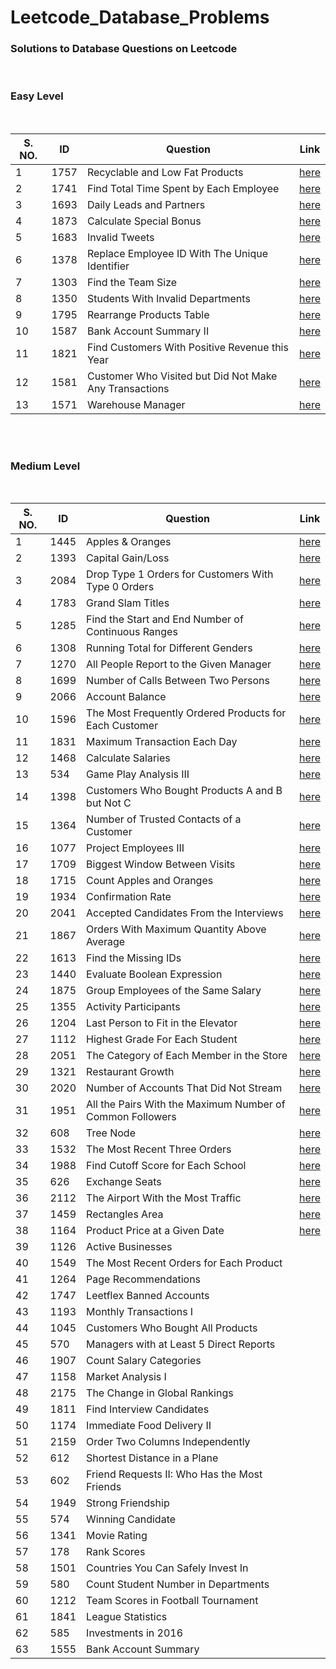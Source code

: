 # Leetcode_Database_Problems

### Solutions to Database Questions on Leetcode
<br>

### Easy Level
<br>

S. NO. | **ID** | **Question** | **Link**
------ | ------ | ------------ | --------
1      | 1757 | Recyclable and Low Fat Products | [here](https://github.com/Anacoder1/Leetcode_Database_Problems/blob/main/1757%20-%20Recyclable%20and%20Low%20Fat%20Products.md)
2      | 1741 | Find Total Time Spent by Each Employee | [here](https://github.com/Anacoder1/Leetcode_Database_Problems/blob/main/1741%20-%20Find%20Total%20Time%20Spent%20by%20Each%20Employee.md)
3      | 1693 | Daily Leads and Partners | [here](https://github.com/Anacoder1/Leetcode_Database_Problems/blob/main/1693%20-%20Daily%20Leads%20and%20Partners.md)
4      | 1873 | Calculate Special Bonus | [here](https://github.com/Anacoder1/Leetcode_Database_Problems/blob/main/1873%20-%20Calculate%20Special%20Bonus.md)
5      | 1683 | Invalid Tweets | [here](https://github.com/Anacoder1/Leetcode_Database_Problems/blob/main/1683%20-%20Invalid%20Tweets.md)
6      | 1378 | Replace Employee ID With The Unique Identifier | [here](https://github.com/Anacoder1/Leetcode_Database_Problems/blob/main/1378%20-%20Replace%20Employee%20ID%20With%20The%20Unique%20Identifier.md)
7      | 1303 | Find the Team Size | [here](https://github.com/Anacoder1/Leetcode_Database_Problems/blob/main/1303%20-%20Find%20the%20Team%20Size.md)
8      | 1350 | Students With Invalid Departments | [here](https://github.com/Anacoder1/Leetcode_Database_Problems/blob/main/1350%20-%20Students%20With%20Invalid%20Departments.md)
9      | 1795 | Rearrange Products Table | [here](https://github.com/Anacoder1/Leetcode_Database_Problems/blob/main/1795%20-%20Rearrange%20Products%20Table.md)
10     | 1587 | Bank Account Summary II | [here](https://github.com/Anacoder1/Leetcode_Database_Problems/blob/main/1587%20-%20Bank%20Account%20Summary%20II.md)
11     | 1821 | Find Customers With Positive Revenue this Year | [here](https://github.com/Anacoder1/Leetcode_Database_Problems/blob/main/1821%20-%20Find%20Customers%20With%20Positive%20Revenue%20this%20Year.md)
12     | 1581 | Customer Who Visited but Did Not Make Any Transactions | [here](https://github.com/Anacoder1/Leetcode_Database_Problems/blob/main/1581%20-%20Customer%20Who%20Visited%20but%20Did%20Not%20Make%20Any%20Transactions.md)
13     | 1571 | Warehouse Manager | [here](https://github.com/Anacoder1/Leetcode_Database_Problems/blob/main/1571%20-%20Warehouse%20Manager.md)

<br><br>

### Medium Level
<br>

S. NO. | **ID** | **Question** | **Link**
------ | ------ | ------------ | --------
1      | 1445 | Apples & Oranges | [here](https://github.com/Anacoder1/Leetcode_Database_Problems/blob/main/1445%20-%20Apples%20%26%20Oranges.md)
2      | 1393 | Capital Gain/Loss | [here](https://github.com/Anacoder1/Leetcode_Database_Problems/blob/main/1393%20-%20Capital%20Gain%20or%20Loss.md)
3      | 2084 | Drop Type 1 Orders for Customers With Type 0 Orders | [here](https://github.com/Anacoder1/Leetcode_Database_Problems/blob/main/2084%20-%20Drop%20Type%201%20Orders%20for%20Customers%20With%20Type%200%20Orders.md)
4      | 1783 | Grand Slam Titles | [here](https://github.com/Anacoder1/Leetcode_Database_Problems/blob/main/1783%20-%20Grand%20Slam%20Titles.md)
5      | 1285 | Find the Start and End Number of Continuous Ranges | [here](https://github.com/Anacoder1/Leetcode_Database_Problems/blob/main/1285%20-%20Find%20the%20Start%20and%20End%20Number%20of%20Continuous%20Ranges.md)
6      | 1308 | Running Total for Different Genders | [here](https://github.com/Anacoder1/Leetcode_Database_Problems/blob/main/1308%20-%20Running%20Total%20for%20Different%20Genders.md)
7      | 1270 | All People Report to the Given Manager | [here](https://github.com/Anacoder1/Leetcode_Database_Problems/blob/main/1270%20-%20All%20People%20Report%20to%20the%20Given%20Manager.md)
8      | 1699 | Number of Calls Between Two Persons | [here](https://github.com/Anacoder1/Leetcode_Database_Problems/blob/main/1699%20-%20Number%20of%20Calls%20Between%20Two%20Persons.md)
9      | 2066 | Account Balance | [here](https://github.com/Anacoder1/Leetcode_Database_Problems/blob/main/2066%20-%20Account%20Balance.md)
10     | 1596 | The Most Frequently Ordered Products for Each Customer | [here](https://github.com/Anacoder1/Leetcode_Database_Problems/blob/main/1596%20-%20The%20Most%20Frequently%20Ordered%20Products%20for%20Each%20Customer.md)
11     | 1831 | Maximum Transaction Each Day | [here](https://github.com/Anacoder1/Leetcode_Database_Problems/blob/main/1831%20-%20Maximum%20Transaction%20Each%20Day.md)
12     | 1468 | Calculate Salaries | [here](https://github.com/Anacoder1/Leetcode_Database_Problems/blob/main/1468%20-%20Calculate%20Salaries.md)
13     | 534  | Game Play Analysis III | [here](https://github.com/Anacoder1/Leetcode_Database_Problems/blob/main/534%20-%20Game%20Play%20Analysis%20III.md)
14     | 1398 | Customers Who Bought Products A and B but Not C | [here](https://github.com/Anacoder1/Leetcode_Database_Problems/blob/main/1398%20-%20Customers%20Who%20Bought%20Products%20A%20and%20B%20but%20Not%20C.md)
15     | 1364 | Number of Trusted Contacts of a Customer | [here](https://github.com/Anacoder1/Leetcode_Database_Problems/blob/main/1364%20-%20Number%20of%20Trusted%20Contacts%20of%20a%20Customer.md)
16     | 1077 | Project Employees III | [here](https://github.com/Anacoder1/Leetcode_Database_Problems/blob/main/1077%20-%20Project%20Employees%20III.md)
17     | 1709 | Biggest Window Between Visits | [here](https://github.com/Anacoder1/Leetcode_Database_Problems/blob/main/1709%20-%20Biggest%20Window%20Between%20Visits.md)
18     | 1715 | Count Apples and Oranges | [here](https://github.com/Anacoder1/Leetcode_Database_Problems/blob/main/1715%20-%20Count%20Apples%20and%20Oranges.md)
19     | 1934 | Confirmation Rate | [here](https://github.com/Anacoder1/Leetcode_Database_Problems/blob/main/1934%20-%20Confirmation%20Rate.md)
20     | 2041 | Accepted Candidates From the Interviews | [here](https://github.com/Anacoder1/Leetcode_Database_Problems/blob/main/2041%20-%20Accepted%20Candidates%20From%20the%20Interviews.md)
21     | 1867 | Orders With Maximum Quantity Above Average | [here](https://github.com/Anacoder1/Leetcode_Database_Problems/blob/main/1867%20-%20Orders%20With%20Maximum%20Quantity%20Above%20Average.md)
22     | 1613 | Find the Missing IDs | [here](https://github.com/Anacoder1/Leetcode_Database_Problems/blob/main/1613%20-%20Find%20the%20Missing%20IDs.md)
23     | 1440 | Evaluate Boolean Expression | [here](https://github.com/Anacoder1/Leetcode_Database_Problems/blob/main/1440%20-%20Evaluate%20Boolean%20Expression.md)
24     | 1875 | Group Employees of the Same Salary | [here](https://github.com/Anacoder1/Leetcode_Database_Problems/blob/main/1875%20-%20Group%20Employees%20of%20the%20Same%20Salary.md)
25     | 1355 | Activity Participants | [here](https://github.com/Anacoder1/Leetcode_Database_Problems/blob/main/1355%20-%20Activity%20Participants.md)
26     | 1204 | Last Person to Fit in the Elevator | [here](https://github.com/Anacoder1/Leetcode_Database_Problems/blob/main/1204%20-%20Last%20Person%20to%20Fit%20in%20the%20Elevator.md)
27     | 1112 | Highest Grade For Each Student | [here](https://github.com/Anacoder1/Leetcode_Database_Problems/blob/main/1112%20-%20Highest%20Grade%20For%20Each%20Student.md)
28     | 2051 | The Category of Each Member in the Store | [here](https://github.com/Anacoder1/Leetcode_Database_Problems/blob/main/2051%20-%20The%20Category%20of%20Each%20Member%20in%20the%20Store.md)
29     | 1321 | Restaurant Growth | [here](https://github.com/Anacoder1/Leetcode_Database_Problems/blob/main/1321%20-%20Restaurant%20Growth.md)
30     | 2020 | Number of Accounts That Did Not Stream | [here](https://github.com/Anacoder1/Leetcode_Database_Problems/blob/main/2020%20-%20Number%20of%20Accounts%20That%20Did%20Not%20Stream.md)
31     | 1951 | All the Pairs With the Maximum Number of Common Followers | [here](https://github.com/Anacoder1/Leetcode_Database_Problems/blob/main/1951%20-%20All%20the%20Pairs%20With%20the%20Maximum%20Number%20of%20Common%20Followers.md)
32     | 608  | Tree Node | [here](https://github.com/Anacoder1/Leetcode_Database_Problems/blob/main/608%20-%20Tree%20Node.md)
33     | 1532 | The Most Recent Three Orders | [here](https://github.com/Anacoder1/Leetcode_Database_Problems/blob/main/1532%20-%20The%20Most%20Recent%20Three%20Orders.md)
34     | 1988 | Find Cutoff Score for Each School | [here](https://github.com/Anacoder1/Leetcode_Database_Problems/blob/main/1988%20-%20Find%20Cutoff%20Score%20for%20Each%20School.md)
35     | 626  | Exchange Seats | [here](https://github.com/Anacoder1/Leetcode_Database_Problems/blob/main/626%20-%20Exchange%20Seats.md)
36     | 2112 | The Airport With the Most Traffic | [here](https://github.com/Anacoder1/Leetcode_Database_Problems/blob/main/2112%20-%20The%20Airport%20With%20the%20Most%20Traffic.md)
37     | 1459 | Rectangles Area | [here](https://github.com/Anacoder1/Leetcode_Database_Problems/blob/main/1459%20-%20Rectangles%20Area.md)
38     | 1164 | Product Price at a Given Date | [here](https://github.com/Anacoder1/Leetcode_Database_Problems/blob/main/1164%20-%20Product%20Price%20at%20a%20Given%20Date.md)
39     | 1126 | Active Businesses |
40     | 1549 | The Most Recent Orders for Each Product |
41     | 1264 | Page Recommendations |
42     | 1747 | Leetflex Banned Accounts |
43     | 1193 | Monthly Transactions I |
44     | 1045 | Customers Who Bought All Products |
45     | 570  | Managers with at Least 5 Direct Reports |
46     | 1907 | Count Salary Categories |
47     | 1158 | Market Analysis I |
48     | 2175 | The Change in Global Rankings |
49     | 1811 | Find Interview Candidates |
50     | 1174 | Immediate Food Delivery II |
51     | 2159 | Order Two Columns Independently |
52     | 612  | Shortest Distance in a Plane |
53     | 602  | Friend Requests II: Who Has the Most Friends |
54     | 1949 | Strong Friendship |
55     | 574  | Winning Candidate |
56     | 1341 | Movie Rating |
57     | 178  | Rank Scores |
58     | 1501 | Countries You Can Safely Invest In |
59     | 580  | Count Student Number in Departments |
60     | 1212 | Team Scores in Football Tournament |
61     | 1841 | League Statistics |
62     | 585  | Investments in 2016 |
63     | 1555 | Bank Account Summary |
